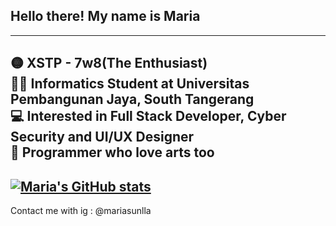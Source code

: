 
## Hello there! My name is Maria
---
🟡 XSTP - 7w8(The Enthusiast)<br>
👩‍🎓 Informatics Student at Universitas Pembangunan Jaya, South Tangerang<br>
💻 Interested in Full Stack Developer, Cyber Security and UI/UX Designer<br>
🎨 Programmer who love arts too<br>
---
[![Maria's GitHub stats](https://github-readme-stats.vercel.app/api?username=mariamykepin)](https://github.com/anuraghazra/github-readme-stats)
---



Contact me with ig : @mariasunlla
